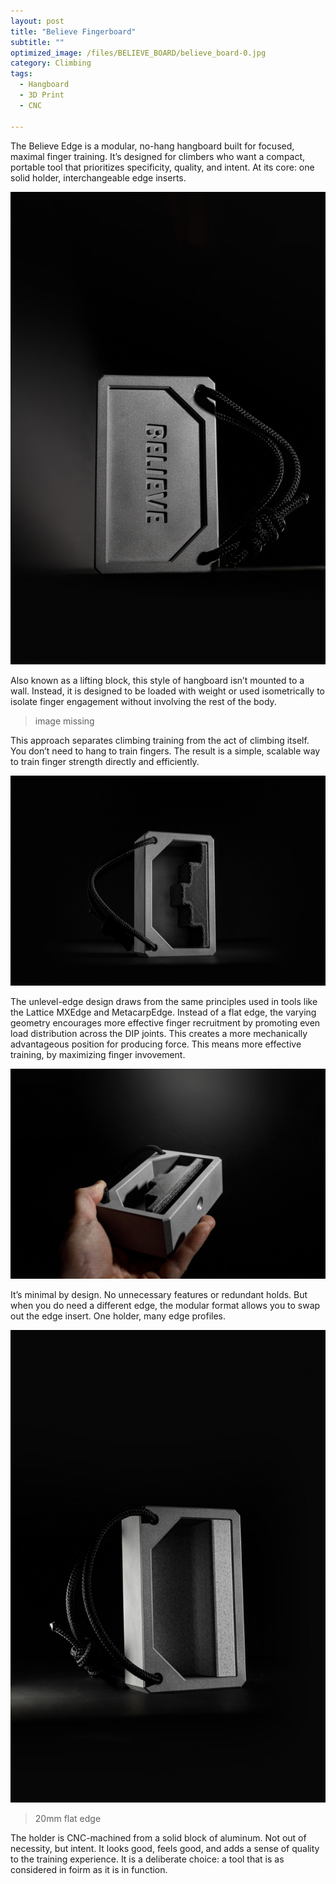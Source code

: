 ```yaml
---
layout: post
title: "Believe Fingerboard"
subtitle: "" 
optimized_image: /files/BELIEVE_BOARD/believe_board-0.jpg
category: Climbing
tags:
  - Hangboard
  - 3D Print
  - CNC

---
```


The Believe Edge is a modular, no-hang hangboard built for focused, maximal finger training. It’s designed for climbers who want a compact, portable tool that prioritizes specificity, quality, and intent. At its core: one solid holder, interchangeable edge inserts.

<img src="/files/BELIEVE_BOARD/believe_board-2.jpg">

Also known as a lifting block, this style of hangboard isn’t mounted to a wall. Instead, it is designed to be loaded with weight or used isometrically to isolate finger engagement without involving the rest of the body.

> image missing

This approach separates climbing training from the act of climbing itself. You don’t need to hang to train fingers.  The result is a simple, scalable way to train finger strength directly and efficiently.

<img src="/files/BELIEVE_BOARD/believe_board.jpg">

The unlevel-edge design draws from the same principles used in tools like the Lattice MXEdge and MetacarpEdge. Instead of a flat edge, the varying geometry encourages more effective finger recruitment by promoting even load distribution across the DIP joints. This creates a more mechanically advantageous position for producing force. This means more effective training, by maximizing finger invovement.

<img src="/files/BELIEVE_BOARD/believe_board-3.jpg">

It’s minimal by design. No unnecessary features or redundant holds. But when you do need a different edge, the modular format allows you to swap out the edge insert. One holder, many edge profiles.

<img src="/files/BELIEVE_BOARD/believe_board-4.jpg">

> 20mm flat edge

The holder is CNC-machined from a solid block of aluminum. Not out of necessity, but intent. It looks good, feels good, and adds a sense of quality to the training experience. It is a deliberate choice: a tool that is as considered in foirm as it is in function.


